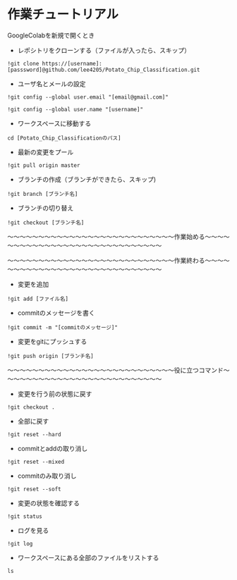 # 作業チュートリアル

GoogleColabを新規で開くとき

* レポシトリをクローンする（ファイルが入ったら、スキップ）

```!git clone https://[username]:[passsword]@github.com/lee4205/Potato_Chip_Classification.git```

* ユーザ名とメールの設定

```!git config --global user.email "[email@gmail.com]"```

```!git config --global user.name "[username]"```

* ワークスペースに移動する

```cd [Potato_Chip_Classificationのパス]```

* 最新の変更をプール

```!git pull origin master```

* ブランチの作成（ブランチができたら、スキップ)

```!git branch [ブランチ名]```

* ブランチの切り替え

```!git checkout [ブランチ名]```

～～～～～～～～～～～～～～～～～～～～～～～～～～～作業始める～～～～～～～～～～～～～～～～～～～～～～～～～～～～～

～～～～～～～～～～～～～～～～～～～～～～～～～～～作業終わる～～～～～～～～～～～～～～～～～～～～～～～～～～～～～

* 変更を追加

```!git add [ファイル名]```

* commitのメッセージを書く

```!git commit -m "[commitのメッセージ]"```

* 変更をgitにプッシュする

```!git push origin [ブランチ名]```

～～～～～～～～～～～～～～～～～～～～～～～～～～～役に立つコマンド～～～～～～～～～～～～～～～～～～～～～～～～～～

* 変更を行う前の状態に戻す

```!git checkout .```

* 全部に戻す

```!git reset --hard```

* commitとaddの取り消し

```!git reset --mixed```

* commitのみ取り消し

```!git reset --soft```

* 変更の状態を確認する

```!git status```

* ログを見る

```!git log```

* ワークスペースにある全部のファイルをリストする

```ls```
